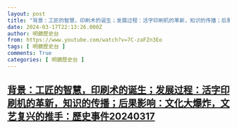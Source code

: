 ```yaml
---
layout: post
title: "背景：工匠的智慧，印刷术的诞生；发展过程：活字印刷机的革新，知识的传播；后果影响：文化大爆炸，文艺复兴的推手：歷史事件20240317"
date: 2024-03-17T22:13:26.000Z
author: 明鏡歷史台
from: https://www.youtube.com/watch?v=7C-zaFZn3Eo
tags: [ 明鏡歷史台 ]
comments: True
categories: [ 明鏡歷史台 ]
---
```

<!--1710713606000-->
[背景：工匠的智慧，印刷术的诞生；发展过程：活字印刷机的革新，知识的传播；后果影响：文化大爆炸，文艺复兴的推手：歷史事件20240317](https://www.youtube.com/watch?v=7C-zaFZn3Eo)
------

<div>

</div>
